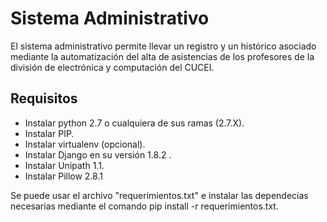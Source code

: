 # Sistema Administrativo
El sistema administrativo permite llevar un registro y un histórico asociado mediante la automatización del alta de asistencias de los profesores de la división de electrónica y computación del CUCEI.

## Requisitos
   * Instalar python 2.7 o cualquiera de sus ramas (2.7.X).
   * Instalar PIP.
   * Instalar virtualenv (opcional).
   * Instalar Django en su versión 1.8.2 .
   * Instalar Unipath 1.1.
   * Instalar Pillow 2.8.1

Se puede usar el archivo "requerimientos.txt" e instalar las dependecias necesarias mediante el comando pip install -r requerimientos.txt.
